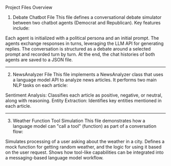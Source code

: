 Project Files Overview

1. Debate Chatbot File
This file defines a conversational debate simulator between two chatbot agents (Democrat and Republican).
Key features include:

Each agent is initialized with a political persona and an initial prompt.
The agents exchange responses in turns, leveraging the LLM API for generating replies.
The conversation is structured as a debate around a selected prompt and recorded turn by turn.
At the end, the chat histories of both agents are saved to a JSON file.

---------------------------------------------------------------------------------------------------------
2. NewsAnalyzer File
This file implements a NewsAnalyzer class that uses a language model API to analyze news articles. It performs two main NLP tasks on each article:

Sentiment Analysis: Classifies each article as positive, negative, or neutral, along with reasoning.
Entity Extraction: Identifies key entities mentioned in each article.


---------------------------------------------------------------------------------------------------------
3. Weather Function Tool Simulation
This file demonstrates how a language model can "call a tool" (function) as part of a conversation flow:

Simulates processing of a user asking about the weather in a city.
Defines a mock function for getting random weather, and the logic for using it based on the user request.
Shows how tool-like capabilities can be integrated into a messaging-based language model workflow.
